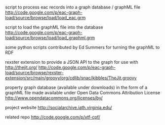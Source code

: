 script to process eac records into a graph database / graphML file
http://code.google.com/p/eac-graph-load/source/browse/load/load_eac.grm

script to load the graphML file into the database
http://code.google.com/p/eac-graph-load/source/browse/load/load_graphml.grm

some python scripts contributed by Ed Summers for turning the graphML to RDF

rexster extension to provide a JSON API to the graph for use with http://thejit.org/
http://code.google.com/p/eac-graph-load/source/browse/rexster-extension/src/main/groovy/org/cdlib/snac/kibbles/TheJit.groovy

property graph database (available under downloads) in the form of a graphML file made available under Open Data Commons Attribution License http://www.opendatacommons.org/licenses/by/

project website
http://socialarchive.iath.virginia.edu/

related repo
http://code.google.com/p/xtf-cpf/